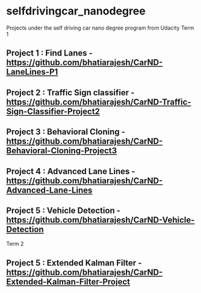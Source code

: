 # selfdrivingcar_nanodegree
Projects under the self driving car nano degree program from Udacity
Term 1
## Project 1 : Find Lanes - https://github.com/bhatiarajesh/CarND-LaneLines-P1
## Project 2 : Traffic Sign classifier - https://github.com/bhatiarajesh/CarND-Traffic-Sign-Classifier-Project2
## Project 3 : Behavioral Cloning - https://github.com/bhatiarajesh/CarND-Behavioral-Cloning-Project3
## Project 4 : Advanced Lane Lines - https://github.com/bhatiarajesh/CarND-Advanced-Lane-Lines
## Project 5 : Vehicle Detection - https://github.com/bhatiarajesh/CarND-Vehicle-Detection
Term 2
## Project 5 : Extended Kalman Filter - https://github.com/bhatiarajesh/CarND-Extended-Kalman-Filter-Project
